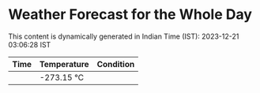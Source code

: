 # Weather Forecast for the Whole Day

This content is dynamically generated in Indian Time (IST): 2023-12-21 03:06:28 IST

| Time | Temperature | Condition |
| --- | --- | --- |
|  | -273.15 °C |   |

